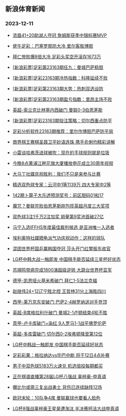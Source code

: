 ## 新浪体育新闻 
### 2023-12-11

+ [浓眉41+20助湖人夺冠 詹姆斯获季中锦标赛MVP](https://sports.sina.com.cn/basketball/nba/2023-12-10/doc-imzxperv5185876.shtml)

+ [佬牛足彩：巴塞罗那防大冷 里尔客胜博胆](https://sports.sina.com.cn/l/2023-12-10/doc-imzxntzz5406243.shtml)

+ [拜仁惨败爆8倍大冷 足彩头奖空开滚存1673万](https://sports.sina.com.cn/l/2023-12-10/doc-imzxnpuc5519743.shtml)

+ [[新浪彩票]足彩第23163期任九：曼城巴萨稳胆](https://sports.sina.com.cn/l/2023-12-10/doc-imzxnpue8909812.shtml)

+ [[新浪彩票]足彩23163期冷热指数：科隆延续不败](https://sports.sina.com.cn/l/2023-12-10/doc-imzxntzx8624625.shtml)

+ [[新浪彩票]足彩第23163期大势：热刺双选设防](https://sports.sina.com.cn/l/2023-12-10/doc-imzxnpue8909637.shtml)

+ [[新浪彩票]足彩第23163期盈亏指数：里昂主场不败](https://sports.sina.com.cn/l/2023-12-10/doc-imzxnpue8910305.shtml)

+ [英超-索兰克比林塞内西破门 曼联0-3伯恩茅斯](https://sports.sina.com.cn/g/pl/2023-12-10/doc-imzxnuaa8795443.shtml)

+ [[新浪彩票]足彩23163期投注策略：切尔西重点防平](https://sports.sina.com.cn/l/2023-12-10/doc-imzxnpue8909989.shtml)

+ [足彩分析软件23163期推荐：里尔作博胆巴萨防平局](https://sports.sina.com.cn/l/2023-12-10/doc-imzxnpuc5520017.shtml)

+ [商界棋王赛棋圣聂卫平妙语连珠 携手俞俐均精彩讲解](https://sports.sina.com.cn/go/2023-12-10/doc-imzxpkxx3039838.shtml)

+ [小雷谈哈弗茨进球被吹：现在的手球规则就是垃圾](https://sports.sina.com.cn/g/2023-12-10/doc-imzxprfw5317550.shtml)

+ [今晚8点黄浦江畔花旗大厦播放申花成立30周年视频](https://sports.sina.com.cn/china/j/2023-12-10/doc-imzxpert8429149.shtml)

+ [大马丁社媒庆祝胜利：我们不只是来参与比赛](https://sports.sina.com.cn/g/2023-12-10/doc-imzxprfs8372942.shtml)

+ [精选双色球专家：云河中1等1139万 四大专家中2等](https://sports.sina.com.cn/l/2023-12-10/doc-imzxntzx8640203.shtml)

+ [142期卜算子大乐透预测奖号：前区胆码01和17](https://sports.sina.com.cn/l/2023-12-10/doc-imzxnyiy8691916.shtml)

+ [魔咒？曼联完败伯恩茅斯刚包揽英超月度三大奖项](https://sports.sina.com.cn/g/2023-12-10/doc-imzxprfw5315792.shtml)

+ [双色球3注1千万2注加奖 销量第9奖池首破27亿](https://sports.sina.com.cn/l/2023-12-10/doc-imzxpzvs5108170.shtml)

+ [马宁入选IFFHS年度最佳裁判候选 是亚洲唯一入选者](https://sports.sina.com.cn/china/j/2023-12-10/doc-imzxperv5204602.shtml)

+ [埃利奥特社媒晒龟派气功庆祝动作：这样的球队](https://sports.sina.com.cn/g/2023-12-10/doc-imzxprfs8376699.shtml)

+ [混团世界杯国乒赢韩国夺冠 莎头开门红樊振东收官](https://sports.sina.com.cn/others/pingpang/2023-12-10/doc-imzxpvpw2003581.shtml)

+ [LG杯中韩大战一触即发 中国棋手能否延续三星杯好状态](https://sports.sina.com.cn/go/2023-12-10/doc-imzxpkxx3044038.shtml)

+ [苏翊鸣带病完成1800演超级逆转 大跳台世界杯亚军](https://sports.sina.com.cn/others/snowboarding/2023-12-10/doc-imzxperz3129471.shtml)

+ [德甲-凯恩哑火基米希破门 拜仁1-5法兰克福](https://sports.sina.com.cn/global/germany/2023-12-10/doc-imzxntzx8635783.shtml)

+ [赵继伟24+12辽宁胜北控 王哲林31分上海胜四川](https://sports.sina.com.cn/basketball/cba/2023-12-10/doc-imzxpvpq8277460.shtml)

+ [西甲-莱万京东安破门 巴萨2-4赫罗纳送对手登顶](https://sports.sina.com.cn/g/laliga/2023-12-11/doc-imzxqwzh4686545.shtml)

+ [英超-B席格拉利什破门 曼城2-1卢顿结束4轮不胜](https://sports.sina.com.cn/g/pl/2023-12-11/doc-imzxqwzk1458050.shtml)

+ [意甲-卢卡库破门+染红 9人罗马1-1战平佛罗伦萨](https://sports.sina.com.cn/g/seriea/2023-12-11/doc-imzxqwzf2260178.shtml)

+ [英超-多库雷破门 切尔西0-2埃弗顿降至第12位](https://sports.sina.com.cn/g/pl/2023-12-11/doc-imzxqwza7698305.shtml)

+ [LG杯中韩战一触即发 中国棋手能否延续好状态](https://sports.sina.com.cn/go/2023-12-10/doc-imzxpkxx3044038.shtml)

+ [足彩彩果：格拉纳达vs毕巴中断 将于12日4点补赛](https://sports.sina.com.cn/l/2023-12-11/doc-imzxqwzh4688816.shtml)

+ [男子中双色球5183万火速兑 机选倍投每期都买](https://sports.sina.com.cn/l/2023-12-11/doc-imzxqwzk1461192.shtml)

+ [正在棋谱直播第28届LG杯八强战 辜梓豪-申真谞](https://sports.sina.com.cn/go/2023-12-11/doc-imzxrcih1396434.shtml)

+ [曝比尔或周三复出战勇士 背伤已连续缺阵12场](https://sports.sina.com.cn/basketball/nba/2023-12-11/doc-imzxqwzk1478267.shtml)

+ [欧冠末轮：10队争4席 曼联赢球也要看人脸色](https://sports.sina.com.cn/l/2023-12-11/doc-imzxrcih1396112.shtml)

+ [LG杯8强战辜梓豪王星昊遭淘汰 半决赛柯洁大战申真谞](https://sports.sina.com.cn/go/2023-12-11/doc-imzxruey1091696.shtml)

